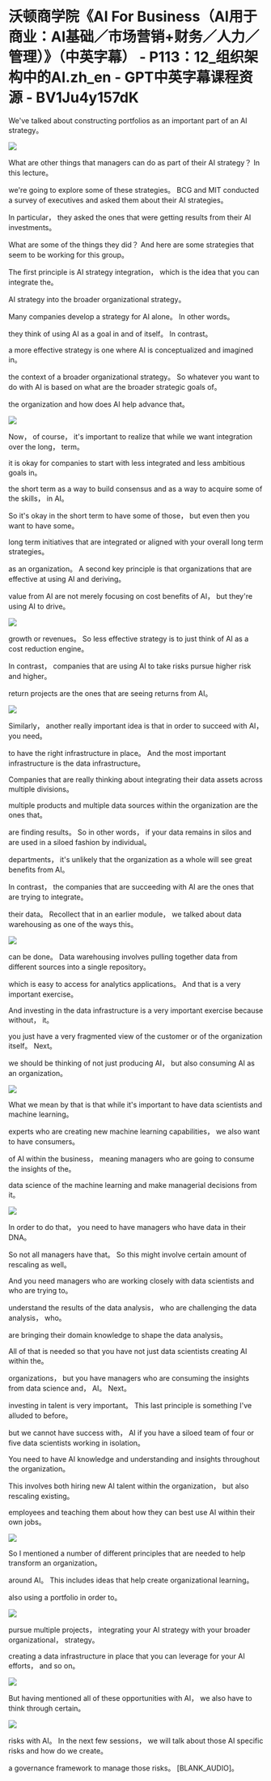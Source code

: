 # 沃顿商学院《AI For Business（AI用于商业：AI基础／市场营销+财务／人力／管理）》（中英字幕） - P113：12_组织架构中的AI.zh_en - GPT中英字幕课程资源 - BV1Ju4y157dK

 We've talked about constructing portfolios as an important part of an AI strategy。



![](img/ffba337f724a404d2df95c87dccac4e0_1.png)

 What are other things that managers can do as part of their AI strategy？ In this lecture。

 we're going to explore some of these strategies。 BCG and MIT conducted a survey of executives and asked them about their AI strategies。

 In particular， they asked the ones that were getting results from their AI investments。

 What are some of the things they did？ And here are some strategies that seem to be working for this group。

 The first principle is AI strategy integration， which is the idea that you can integrate the。

 AI strategy into the broader organizational strategy。

 Many companies develop a strategy for AI alone。 In other words。

 they think of using AI as a goal in and of itself。 In contrast。

 a more effective strategy is one where AI is conceptualized and imagined in。

 the context of a broader organizational strategy。 So whatever you want to do with AI is based on what are the broader strategic goals of。

 the organization and how does AI help advance that。



![](img/ffba337f724a404d2df95c87dccac4e0_3.png)

 Now， of course， it's important to realize that while we want integration over the long， term。

 it is okay for companies to start with less integrated and less ambitious goals in。

 the short term as a way to build consensus and as a way to acquire some of the skills， in AI。

 So it's okay in the short term to have some of those， but even then you want to have some。

 long term initiatives that are integrated or aligned with your overall long term strategies。

 as an organization。 A second key principle is that organizations that are effective at using AI and deriving。

 value from AI are not merely focusing on cost benefits of AI， but they're using AI to drive。



![](img/ffba337f724a404d2df95c87dccac4e0_5.png)

 growth or revenues。 So less effective strategy is to just think of AI as a cost reduction engine。

 In contrast， companies that are using AI to take risks pursue higher risk and higher。

 return projects are the ones that are seeing returns from AI。



![](img/ffba337f724a404d2df95c87dccac4e0_7.png)

 Similarly， another really important idea is that in order to succeed with AI， you need。

 to have the right infrastructure in place。 And the most important infrastructure is the data infrastructure。

 Companies that are really thinking about integrating their data assets across multiple divisions。

 multiple products and multiple data sources within the organization are the ones that。

 are finding results。 So in other words， if your data remains in silos and are used in a siloed fashion by individual。

 departments， it's unlikely that the organization as a whole will see great benefits from AI。

 In contrast， the companies that are succeeding with AI are the ones that are trying to integrate。

 their data。 Recollect that in an earlier module， we talked about data warehousing as one of the ways this。



![](img/ffba337f724a404d2df95c87dccac4e0_9.png)

 can be done。 Data warehousing involves pulling together data from different sources into a single repository。

 which is easy to access for analytics applications。 And that is a very important exercise。

 And investing in the data infrastructure is a very important exercise because without， it。

 you just have a very fragmented view of the customer or of the organization itself。 Next。

 we should be thinking of not just producing AI， but also consuming AI as an organization。



![](img/ffba337f724a404d2df95c87dccac4e0_11.png)

 What we mean by that is that while it's important to have data scientists and machine learning。

 experts who are creating new machine learning capabilities， we also want to have consumers。

 of AI within the business， meaning managers who are going to consume the insights of the。

 data science of the machine learning and make managerial decisions from it。



![](img/ffba337f724a404d2df95c87dccac4e0_13.png)

 In order to do that， you need to have managers who have data in their DNA。

 So not all managers have that。 So this might involve certain amount of rescaling as well。

 And you need managers who are working closely with data scientists and who are trying to。

 understand the results of the data analysis， who are challenging the data analysis， who。

 are bringing their domain knowledge to shape the data analysis。

 All of that is needed so that you have not just data scientists creating AI within the。

 organizations， but you have managers who are consuming the insights from data science and， AI。 Next。

 investing in talent is very important。 This last principle is something I've alluded to before。

 but we cannot have success with， AI if you have a siloed team of four or five data scientists working in isolation。

 You need to have AI knowledge and understanding and insights throughout the organization。

 This involves both hiring new AI talent within the organization， but also rescaling existing。

 employees and teaching them about how they can best use AI within their own jobs。



![](img/ffba337f724a404d2df95c87dccac4e0_15.png)

 So I mentioned a number of different principles that are needed to help transform an organization。

 around AI。 This includes ideas that help create organizational learning。

 also using a portfolio in order to。

![](img/ffba337f724a404d2df95c87dccac4e0_17.png)

 pursue multiple projects， integrating your AI strategy with your broader organizational， strategy。

 creating a data infrastructure in place that you can leverage for your AI efforts， and so on。



![](img/ffba337f724a404d2df95c87dccac4e0_19.png)

 But having mentioned all of these opportunities with AI， we also have to think through certain。



![](img/ffba337f724a404d2df95c87dccac4e0_21.png)

 risks with AI。 In the next few sessions， we will talk about those AI specific risks and how do we create。

 a governance framework to manage those risks。 [BLANK_AUDIO]。

